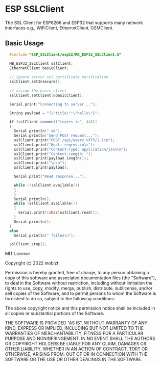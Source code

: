 # ESP SSLClient

The SSL Client for ESP8266 and ESP32 that supports many network interfaces e.g., WiFiClient, EthernetClient, GSMClient.

## Basic Usage
```cpp
  #include "ESP_SSLClient/esp32/MB_ESP32_SSLClient.h"

  MB_ESP32_SSLClient sslClient;
  EthernetClient basicClient;
  
  // ignore server ssl certificate verification
  sslClient.setInsecure();
  
  // assign the basic client
  sslClient.setClient(&basicClient);

  Serial.print("Connecting to server...");

  String payload = "{\"title\":\"hello\"}";

  if (sslClient.connect("reqres.in", 443))
  {
    Serial.println(" ok");
    Serial.println("Send POST request...");
    sslClient.print("POST /api/users HTTP/1.1\n");
    sslClient.print("Host: reqres.in\n");
    sslClient.print("Content-Type: application/json\n");
    sslClient.print("Content-Length: ");
    sslClient.print(payload.length());
    sslClient.print("\n\n");
    sslClient.print(payload);

    Serial.print("Read response...");

    while (!sslClient.available())
    {
    }
    Serial.println();
    while (sslClient.available())
    {
      Serial.print((char)sslClient.read());
    }
    Serial.println();
  }
  else
    Serial.println(" failed\n");

  sslClient.stop();

```

MIT License

Copyright (c) 2022 mobizt

Permission is hereby granted, free of charge, to any person obtaining a copy
of this software and associated documentation files (the "Software"), to deal
in the Software without restriction, including without limitation the rights
to use, copy, modify, merge, publish, distribute, sublicense, and/or sell
copies of the Software, and to permit persons to whom the Software is
furnished to do so, subject to the following conditions:

The above copyright notice and this permission notice shall be included in all
copies or substantial portions of the Software.

THE SOFTWARE IS PROVIDED "AS IS", WITHOUT WARRANTY OF ANY KIND, EXPRESS OR
IMPLIED, INCLUDING BUT NOT LIMITED TO THE WARRANTIES OF MERCHANTABILITY,
FITNESS FOR A PARTICULAR PURPOSE AND NONINFRINGEMENT. IN NO EVENT SHALL THE
AUTHORS OR COPYRIGHT HOLDERS BE LIABLE FOR ANY CLAIM, DAMAGES OR OTHER
LIABILITY, WHETHER IN AN ACTION OF CONTRACT, TORT OR OTHERWISE, ARISING FROM,
OUT OF OR IN CONNECTION WITH THE SOFTWARE OR THE USE OR OTHER DEALINGS IN THE
SOFTWARE.

